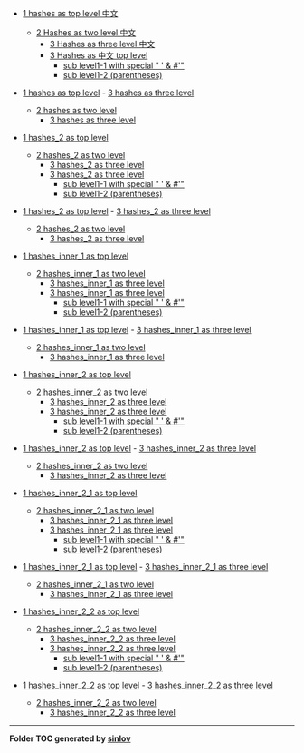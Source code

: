 


- [1 hashes as top level 中文](test1.md#1-hashes-as-top-level-中文)
    - [2 Hashes as two level 中文](test1.md#2-hashes-as-two-level-中文)
        - [3 Hashes as three level 中文](test1.md#3-hashes-as-three-level-中文)
        - [3 Hashes as 中文 top level](test1.md#3-hashes-as-中文-top-level)
            - [sub level1-1 with special " ' & #'"](test1.md#sub-level1-1-with-special-"-'-&-#'")
            - [sub level1-2 (parentheses)](test1.md#sub-level1-2-(parentheses))
- [1 hashes as top level](test1.md#1-hashes-as-top-level)
        - [3 hashes as three level](test1.md#3-hashes-as-three-level)
    - [2 hashes as two level](test1.md#2-hashes-as-two-level)
        - [3 hashes as three level](test1.md#3-hashes-as-three-level)


- [1 hashes_2 as top level](test2.md#1-hashes_2-as-top-level)
    - [2 hashes_2 as two level](test2.md#2-hashes_2-as-two-level)
        - [3 hashes_2 as three level](test2.md#3-hashes_2-as-three-level)
        - [3 hashes_2 as three level](test2.md#3-hashes_2-as-three-level)
            - [sub level1-1 with special " ' & #'"](test2.md#sub-level1-1-with-special-"-'-&-#'")
            - [sub level1-2 (parentheses)](test2.md#sub-level1-2-(parentheses))
- [1 hashes_2 as top level](test2.md#1-hashes_2-as-top-level)
        - [3 hashes_2 as three level](test2.md#3-hashes_2-as-three-level)
    - [2 hashes_2 as two level](test2.md#2-hashes_2-as-two-level)
        - [3 hashes_2 as three level](test2.md#3-hashes_2-as-three-level)


- [1 hashes_inner_1 as top level](/inner/test_inner_1.md#1-hashes_inner_1-as-top-level)
    - [2 hashes_inner_1 as two level](/inner/test_inner_1.md#2-hashes_inner_1-as-two-level)
        - [3 hashes_inner_1 as three level](/inner/test_inner_1.md#3-hashes_inner_1-as-three-level)
        - [3 hashes_inner_1 as three level](/inner/test_inner_1.md#3-hashes_inner_1-as-three-level)
            - [sub level1-1 with special " ' & #'"](/inner/test_inner_1.md#sub-level1-1-with-special-"-'-&-#'")
            - [sub level1-2 (parentheses)](/inner/test_inner_1.md#sub-level1-2-(parentheses))
- [1 hashes_inner_1 as top level](/inner/test_inner_1.md#1-hashes_inner_1-as-top-level)
        - [3 hashes_inner_1 as three level](/inner/test_inner_1.md#3-hashes_inner_1-as-three-level)
    - [2 hashes_inner_1 as two level](/inner/test_inner_1.md#2-hashes_inner_1-as-two-level)
        - [3 hashes_inner_1 as three level](/inner/test_inner_1.md#3-hashes_inner_1-as-three-level)


- [1 hashes_inner_2 as top level](/inner/test_inner_2.md#1-hashes_inner_2-as-top-level)
    - [2 hashes_inner_2 as two level](/inner/test_inner_2.md#2-hashes_inner_2-as-two-level)
        - [3 hashes_inner_2 as three level](/inner/test_inner_2.md#3-hashes_inner_2-as-three-level)
        - [3 hashes_inner_2 as three level](/inner/test_inner_2.md#3-hashes_inner_2-as-three-level)
            - [sub level1-1 with special " ' & #'"](/inner/test_inner_2.md#sub-level1-1-with-special-"-'-&-#'")
            - [sub level1-2 (parentheses)](/inner/test_inner_2.md#sub-level1-2-(parentheses))
- [1 hashes_inner_2 as top level](/inner/test_inner_2.md#1-hashes_inner_2-as-top-level)
        - [3 hashes_inner_2 as three level](/inner/test_inner_2.md#3-hashes_inner_2-as-three-level)
    - [2 hashes_inner_2 as two level](/inner/test_inner_2.md#2-hashes_inner_2-as-two-level)
        - [3 hashes_inner_2 as three level](/inner/test_inner_2.md#3-hashes_inner_2-as-three-level)


- [1 hashes_inner_2_1 as top level](/inner/inner_2/test_inner_1.md#1-hashes_inner_2_1-as-top-level)
    - [2 hashes_inner_2_1 as two level](/inner/inner_2/test_inner_1.md#2-hashes_inner_2_1-as-two-level)
        - [3 hashes_inner_2_1 as three level](/inner/inner_2/test_inner_1.md#3-hashes_inner_2_1-as-three-level)
        - [3 hashes_inner_2_1 as three level](/inner/inner_2/test_inner_1.md#3-hashes_inner_2_1-as-three-level)
            - [sub level1-1 with special " ' & #'"](/inner/inner_2/test_inner_1.md#sub-level1-1-with-special-"-'-&-#'")
            - [sub level1-2 (parentheses)](/inner/inner_2/test_inner_1.md#sub-level1-2-(parentheses))
- [1 hashes_inner_2_1 as top level](/inner/inner_2/test_inner_1.md#1-hashes_inner_2_1-as-top-level)
        - [3 hashes_inner_2_1 as three level](/inner/inner_2/test_inner_1.md#3-hashes_inner_2_1-as-three-level)
    - [2 hashes_inner_2_1 as two level](/inner/inner_2/test_inner_1.md#2-hashes_inner_2_1-as-two-level)
        - [3 hashes_inner_2_1 as three level](/inner/inner_2/test_inner_1.md#3-hashes_inner_2_1-as-three-level)


- [1 hashes_inner_2_2 as top level](/inner/inner_2/test_inner_2.md#1-hashes_inner_2_2-as-top-level)
    - [2 hashes_inner_2_2 as two level](/inner/inner_2/test_inner_2.md#2-hashes_inner_2_2-as-two-level)
        - [3 hashes_inner_2_2 as three level](/inner/inner_2/test_inner_2.md#3-hashes_inner_2_2-as-three-level)
        - [3 hashes_inner_2_2 as three level](/inner/inner_2/test_inner_2.md#3-hashes_inner_2_2-as-three-level)
            - [sub level1-1 with special " ' & #'"](/inner/inner_2/test_inner_2.md#sub-level1-1-with-special-"-'-&-#'")
            - [sub level1-2 (parentheses)](/inner/inner_2/test_inner_2.md#sub-level1-2-(parentheses))
- [1 hashes_inner_2_2 as top level](/inner/inner_2/test_inner_2.md#1-hashes_inner_2_2-as-top-level)
        - [3 hashes_inner_2_2 as three level](/inner/inner_2/test_inner_2.md#3-hashes_inner_2_2-as-three-level)
    - [2 hashes_inner_2_2 as two level](/inner/inner_2/test_inner_2.md#2-hashes_inner_2_2-as-two-level)
        - [3 hashes_inner_2_2 as three level](/inner/inner_2/test_inner_2.md#3-hashes_inner_2_2-as-three-level)



--------------


**Folder TOC generated by [sinlov](https://github.com/sinlov/markdown-folder-toc)**

